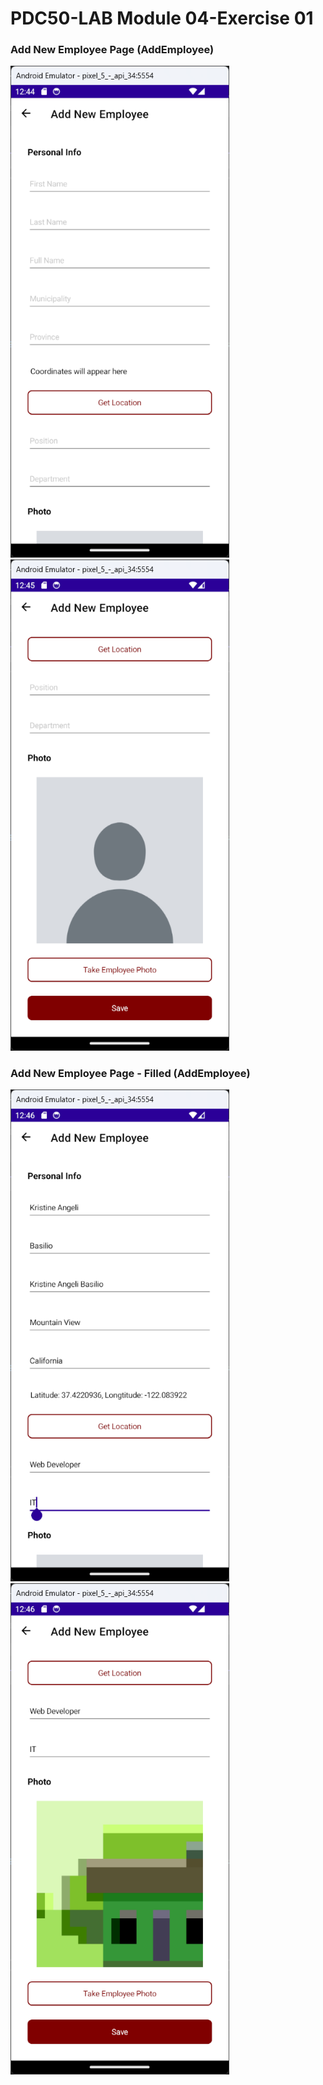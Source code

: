 # PDC50-LAB Module 04-Exercise 01

### Add New Employee Page (AddEmployee)
<div style="justify-content: center;">
    <img src="Screenshots/1.png" alt="Unfilled New Employee Form 1" width="350"/>
    <img src="Screenshots/2.png" alt="Unfilled New Employee Form 2" width="350"/>
</div>

### Add New Employee Page - Filled (AddEmployee)
<div style="justify-content: center;">
    <img src="Screenshots/3.png" alt="Filled New Employee Form 1" width="350"/>
    <img src="Screenshots/4.png" alt="Filled New Employee Form 2" width="350"/>
</div>


